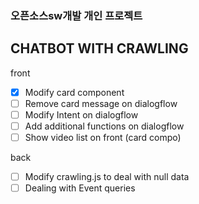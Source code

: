 ### 오픈소스sw개발 개인 프로젝트
## CHATBOT WITH CRAWLING

front
- [x] Modify card component 
- [ ] Remove card message on dialogflow
- [ ] Modify Intent on dialogflow
- [ ] Add additional functions on dialogflow
- [ ] Show video list on front (card compo)

back
- [ ] Modify crawling.js to deal with null data
- [ ] Dealing with Event queries